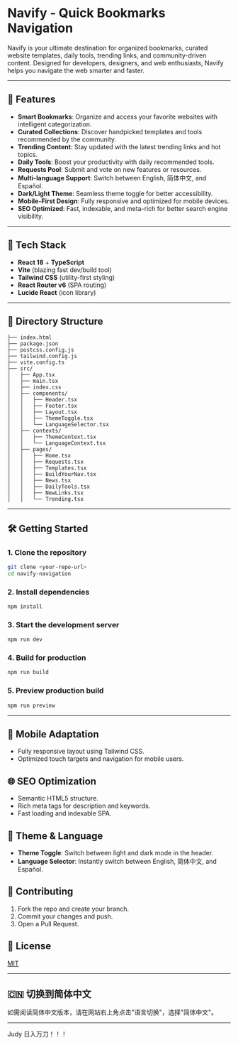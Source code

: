 # Navify - Quick Bookmarks Navigation

Navify is your ultimate destination for organized bookmarks, curated website templates, daily tools, trending links, and community-driven content. Designed for developers, designers, and web enthusiasts, Navify helps you navigate the web smarter and faster.

---

## 🌟 Features
- **Smart Bookmarks**: Organize and access your favorite websites with intelligent categorization.
- **Curated Collections**: Discover handpicked templates and tools recommended by the community.
- **Trending Content**: Stay updated with the latest trending links and hot topics.
- **Daily Tools**: Boost your productivity with daily recommended tools.
- **Requests Pool**: Submit and vote on new features or resources.
- **Multi-language Support**: Switch between English, 简体中文, and Español.
- **Dark/Light Theme**: Seamless theme toggle for better accessibility.
- **Mobile-First Design**: Fully responsive and optimized for mobile devices.
- **SEO Optimized**: Fast, indexable, and meta-rich for better search engine visibility.

---

## 🚀 Tech Stack
- **React 18** + **TypeScript**
- **Vite** (blazing fast dev/build tool)
- **Tailwind CSS** (utility-first styling)
- **React Router v6** (SPA routing)
- **Lucide React** (icon library)

---

## 📁 Directory Structure
```
├── index.html
├── package.json
├── postcss.config.js
├── tailwind.config.js
├── vite.config.ts
├── src/
│   ├── App.tsx
│   ├── main.tsx
│   ├── index.css
│   ├── components/
│   │   ├── Header.tsx
│   │   ├── Footer.tsx
│   │   ├── Layout.tsx
│   │   ├── ThemeToggle.tsx
│   │   └── LanguageSelector.tsx
│   ├── contexts/
│   │   ├── ThemeContext.tsx
│   │   └── LanguageContext.tsx
│   ├── pages/
│   │   ├── Home.tsx
│   │   ├── Requests.tsx
│   │   ├── Templates.tsx
│   │   ├── BuildYourNav.tsx
│   │   ├── News.tsx
│   │   ├── DailyTools.tsx
│   │   ├── NewLinks.tsx
│   │   └── Trending.tsx
```

---

## 🛠️ Getting Started

### 1. Clone the repository
```bash
git clone <your-repo-url>
cd navify-navigation
```

### 2. Install dependencies
```bash
npm install
```

### 3. Start the development server
```bash
npm run dev
```

### 4. Build for production
```bash
npm run build
```

### 5. Preview production build
```bash
npm run preview
```

---

## 📱 Mobile Adaptation
- Fully responsive layout using Tailwind CSS.
- Optimized touch targets and navigation for mobile users.

## 🌐 SEO Optimization
- Semantic HTML5 structure.
- Rich meta tags for description and keywords.
- Fast loading and indexable SPA.

## 🎨 Theme & Language
- **Theme Toggle**: Switch between light and dark mode in the header.
- **Language Selector**: Instantly switch between English, 简体中文, and Español.

## 🤝 Contributing
1. Fork the repo and create your branch.
2. Commit your changes and push.
3. Open a Pull Request.

## 📄 License
[MIT](LICENSE)

---

## 🇨🇳 切换到简体中文

如需阅读简体中文版本，请在网站右上角点击"语言切换"，选择"简体中文"。

---

Judy 日入万刀！！！ 